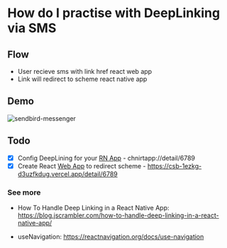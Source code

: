 # How do I practise with DeepLinking via SMS

## Flow

- User recieve sms with link href react web app
- Link will redirect to scheme react native app

## Demo

<img src="src/assets/images/demo.gif" alt="sendbird-messenger">

## Todo

- [x] Config DeepLining for your [RN App](chnirtapp://detail/6789) - chnirtapp://detail/6789
- [x] Create React [Web App](https://codesandbox.io/s/react-deeplinking-1ezkg) to redirect scheme - https://csb-1ezkg-d3uzfkdug.vercel.app/detail/6789

### See more

- How To Handle Deep Linking in a React Native App: https://blog.jscrambler.com/how-to-handle-deep-linking-in-a-react-native-app/

- useNavigation: https://reactnavigation.org/docs/use-navigation
